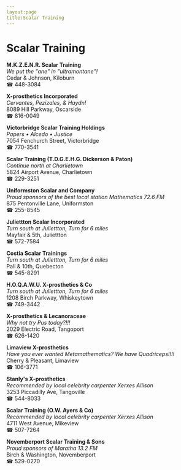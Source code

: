 ```yaml
---
layout:page
title:Scalar Training
---
```

# Scalar Training

**M.K.Z.E.N.R. Scalar Training**  
_We put the "ane" in "ultramontane"!_  
Cedar & Johnson, Kiloburn  
☎ 448-3084



**X-prosthetics Incorporated**  
_Cervantes, Pezizales, & Haydn!_  
8089 Hill Parkway, Oscarside  
☎ 816-0049



**Victorbridge Scalar Training Holdings**  
_Papers • Alcedo • Justice_  
7054 Fenchurch Street, Victorbridge  
☎ 770-3541



**Scalar Training (T.D.G.E.H.G. Dickerson & Paton)**  
_Continue north at Charlietown_  
5824 Airport Avenue, Charlietown  
☎ 229-3251



**Uniformston Scalar and Company**  
_Proud sponsors of the best local station Mathematics 72.6 FM_  
875 Pentonville Lane, Uniformston  
☎ 255-8545



**Juliettton Scalar Incorporated**  
_Turn south at Juliettton, Turn for 6 miles_  
Mayfair & 5th, Juliettton  
☎ 572-7584



**Costia Scalar Trainings**  
_Turn south at Juliettton, Turn for 6 miles_  
Pall & 10th, Quebecton  
☎ 545-8291



**H.O.Q.A.W.U. X-prosthetics & Co**  
_Turn south at Juliettton, Turn for 6 miles_  
1208 Birch Parkway, Whiskeytown  
☎ 749-3442



**X-prosthetics & Lecanoraceae**  
_Why not try Pus today?!!!_  
2029 Electric Road, Tangoport  
☎ 626-1420



**Limaview X-prosthetics**  
_Have you ever wanted Metamathematics? We have Quadriceps!!!!_  
Cherry & Pleasant, Limaview  
☎ 106-3771



**Stanly's X-prosthetics**  
_Recommended by local celebrity carpenter Xerxes Allison_  
3253 Piccadilly Ave, Tangoville  
☎ 544-8033



**Scalar Training (O.W. Ayers & Co)**  
_Recommended by local celebrity carpenter Xerxes Allison_  
4711 West Avenue, Mikeview  
☎ 507-7264



**Novemberport Scalar Training & Sons**  
_Proud sponsors of Maratha 13.2 FM_  
Birch & Washington, Novemberport  
☎ 529-0270



